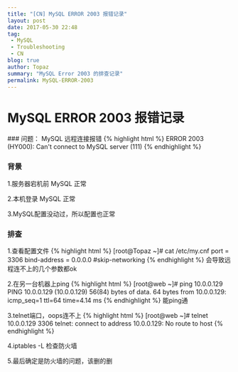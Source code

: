 ```yaml
---
title: "[CN] MySQL ERROR 2003 报错记录"
layout: post
date: 2017-05-30 22:48
tag:
 - MySQL
 - Troubleshooting
 - CN
blog: true
author: Topaz
summary: "MySQL Error 2003 的排查记录"
permalink: MySQL-ERROR-2003
---
```

<h1 class="title"> MySQL ERROR 2003 报错记录 </h1>
### 问题：
MySQL 远程连接报错
{% highlight html %}
ERROR 2003 (HY000): Can't connect to MySQL server (111)
{% endhighlight %}

### 背景
1.服务器宕机前 MySQL 正常

2.本机登录 MySQL 正常

3.MySQL配置没动过，所以配置也正常

### 排查
1.查看配置文件
 {% highlight html %}
 [root@Topaz ~]# cat /etc/my.cnf
 port = 3306
 bind-address = 0.0.0.0
 #skip-networking
 {% endhighlight %}
会导致远程连不上的几个参数都ok


2.在另一台机器上ping
 {% highlight html %}
 [root@web ~]# ping 10.0.0.129
 	PING 10.0.0.129 (10.0.0.129) 56(84) bytes of data.
 	64 bytes from 10.0.0.129: icmp_seq=1 ttl=64 time=4.14 ms
 {% endhighlight %}
能ping通

3.telnet端口，oops连不上
 {% highlight html %}
 [root@web ~]# telnet 10.0.0.129 3306
 	telnet: connect to address 10.0.0.129: No route to host
 {% endhighlight %}

4.iptables -L 检查防火墙

5.最后确定是防火墙的问题，该删的删
